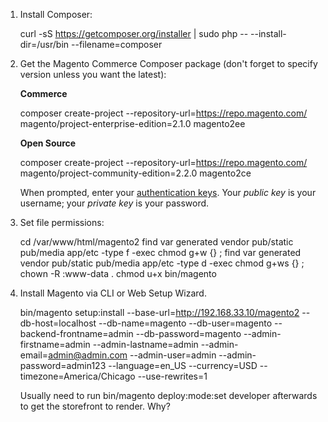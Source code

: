 1. Install Composer:

    curl -sS https://getcomposer.org/installer | sudo php -- --install-dir=/usr/bin --filename=composer

2. Get the Magento Commerce Composer package (don't forget to specify version unless you want the latest):

    **Commerce**

    composer create-project --repository-url=https://repo.magento.com/ magento/project-enterprise-edition=2.1.0 magento2ee

    **Open Source**

    composer create-project --repository-url=https://repo.magento.com/ magento/project-community-edition=2.2.0 magento2ce

    When prompted, enter your <a href="{{page.baseurl}}install-gde/prereq/connect-auth.html">authentication keys</a>. Your *public key* is your username; your *private key* is your password.

3. Set file permissions:

    cd /var/www/html/magento2
    find var generated vendor pub/static pub/media app/etc -type f -exec chmod g+w {} \;
    find var generated vendor pub/static pub/media app/etc -type d -exec chmod g+ws {} \;
    chown -R :www-data .
    chmod u+x bin/magento

4. Install Magento via CLI or Web Setup Wizard.

    bin/magento setup:install --base-url=http://192.168.33.10/magento2 --db-host=localhost --db-name=magento --db-user=magento --backend-frontname=admin --db-password=magento --admin-firstname=admin --admin-lastname=admin --admin-email=admin@admin.com --admin-user=admin --admin-password=admin123 --language=en_US --currency=USD --timezone=America/Chicago --use-rewrites=1

    Usually need to run bin/magento deploy:mode:set developer afterwards to get the storefront to render. Why?
